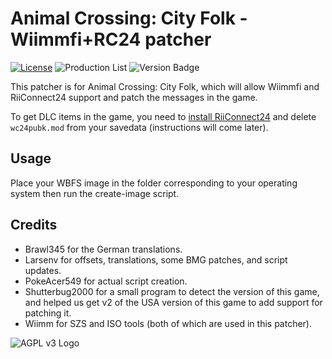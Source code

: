 # Animal Crossing: City Folk - Wiimmfi+RC24 patcher
[![License](https://img.shields.io/github/license/riiconnect24/acw-patcher.svg?style=flat-square)](http://www.gnu.org/licenses/agpl-3.0)
![Production List](https://img.shields.io/discord/206934458954153984.svg?style=flat-square)
![Version Badge](https://img.shields.io/github/release/riiconnect24/acw-patcher.svg?style=flat-square)

This patcher is for Animal Crossing: City Folk, which will allow Wiimmfi and RiiConnect24 support and patch the messages in the game.

To get DLC items in the game, you need to <a href="https://riiconnect24.net/">install RiiConnect24</a> and delete `wc24pubk.mod` from your savedata (instructions will come later).

## Usage
Place your WBFS image in the folder corresponding to your operating system then run the create-image script.

## Credits
- Brawl345 for the German translations.
- Larsenv for offsets, translations, some BMG patches, and script updates.
- PokeAcer549 for actual script creation.
- Shutterbug2000 for a small program to detect the version of this game, and helped us get v2 of the USA version of this game to add support for patching it.
- Wiimm for SZS and ISO tools (both of which are used in this patcher).

![AGPL v3 Logo](https://upload.wikimedia.org/wikipedia/commons/thumb/0/06/AGPLv3_Logo.svg/320px-AGPLv3_Logo.svg.png "This software is licensed under the AGPL v3 License.")
